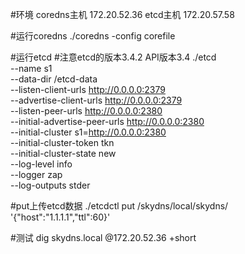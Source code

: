 #环境
coredns主机 172.20.52.36
etcd主机 172.20.57.58

#运行coredns
./coredns -config corefile

#运行etcd
#注意etcd的版本3.4.2 API版本3.4 
./etcd \
  --name s1 \
  --data-dir /etcd-data \
  --listen-client-urls http://0.0.0.0:2379 \
  --advertise-client-urls http://0.0.0.0:2379 \
  --listen-peer-urls http://0.0.0.0:2380 \
  --initial-advertise-peer-urls http://0.0.0.0:2380 \
  --initial-cluster s1=http://0.0.0.0:2380 \
  --initial-cluster-token tkn \
  --initial-cluster-state new \
  --log-level info \
  --logger zap \
  --log-outputs stder

#put上传etcd数据
./etcdctl put /skydns/local/skydns/ '{"host":"1.1.1.1","ttl":60}'

#测试
dig skydns.local  @172.20.52.36  +short

